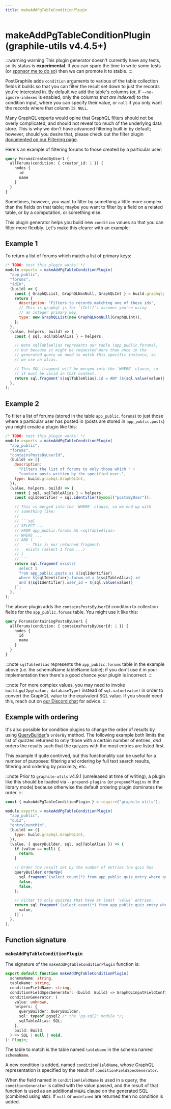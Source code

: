 ```yaml
---
title: makeAddPgTableConditionPlugin
---
```


# makeAddPgTableConditionPlugin (graphile-utils v4.4.5+)

:::warning warning
This plugin generator doesn't currently have any tests, so its
status is **experimental**. If you can spare the time to write some tests (or
[sponsor me to do so](https://graphile.org/sponsor)) then we can promote it to stable.
:::

PostGraphile adds `condition` arguments to various of the table collection
fields it builds so that you can filter the result set down to just the records
you're interested in. By default we add the table's columns (or, if
`--no-ignore-indexes` is enabled, only the columns _that are indexed_) to the
condition input, where you can specify their value, or `null` if you only want
the records where that column `IS NULL`.

Many GraphQL experts would opine that GraphQL filters should not be overly
complicated, and should not reveal too much of the underlying data store. This
is why we don't have advanced filtering built in by default; however, should you
desire that, please check out the filter plugin
[documented on our Filtering page](./filtering).

Here's an example of filtering forums to those created by a particular user:

```graphql
query ForumsCreatedByUser1 {
  allForums(condition: { creator_id: 1 }) {
    nodes {
      id
      name
    }
  }
}
```

Sometimes, however, you want to filter by something a little more complex than
the fields on that table; maybe you want to filter by a field on a related
table, or by a computation, or something else.

This plugin generator helps you build new `condition` values so that you can
filter more flexibly. Let's make this clearer with an example:

## Example 1

To return a list of forums which match a list of primary keys:

```js
/* TODO: test this plugin works! */
module.exports = makeAddPgTableConditionPlugin(
  "app_public",
  "forums",
  "idIn",
  (build) => {
    const { GraphQLList, GraphQLNonNull, GraphQLInt } = build.graphql;
    return {
      description: "Filters to records matching one of these ids",
      // This is graphql-js for `[Int!]`; assumes you're using
      // an integer primary key.
      type: new GraphQLList(new GraphQLNonNull(GraphQLInt)),
    };
  },
  (value, helpers, build) => {
    const { sql, sqlTableAlias } = helpers;

    // Note sqlTableAlias represents our table (app_public.forums),
    // but because it might be requested more than once in the
    // generated query we need to match this specific instance, so
    // we use an alias.

    // This SQL fragment will be merged into the `WHERE` clause, so
    // it must be valid in that context.
    return sql.fragment`${sqlTableAlias}.id = ANY (${sql.value(value)}::int[])`;
  },
);
```

## Example 2

To filter a list of forums (stored in the table `app_public.forums`) to just
those where a particular user has posted in (posts are stored in
`app_public.posts`) you might create a plugin like this:

````js
/* TODO: test this plugin works! */
module.exports = makeAddPgTableConditionPlugin(
  "app_public",
  "forums",
  "containsPostsByUserId",
  (build) => ({
    description:
      "Filters the list of forums to only those which " +
      "contain posts written by the specified user.",
    type: build.graphql.GraphQLInt,
  }),
  (value, helpers, build) => {
    const { sql, sqlTableAlias } = helpers;
    const sqlIdentifier = sql.identifier(Symbol("postsByUser"));

    // This is merged into the `WHERE` clause, so we end up with
    // something like:
    //
    // ```sql
    // SELECT ...
    // FROM app_public.forums AS <sqlTableAlias>
    // WHERE ...
    // AND (
    //   -- This is our returned fragment:
    //   exists (select 1 from ...)
    // )
    // ```
    return sql.fragment`exists(
      select 1
      from app_public.posts as ${sqlIdentifier}
      where ${sqlIdentifier}.forum_id = ${sqlTableAlias}.id
      and ${sqlIdentifier}.user_id = ${sql.value(value)}
    )`;
  },
);
````

The above plugin adds the `containsPostsByUserId` condition to collection fields
for the `app_public.forums` table. You might use it like this:

```graphql
query ForumsContainingPostsByUser1 {
  allForums(condition: { containsPostsByUserId: 1 }) {
    nodes {
      id
      name
    }
  }
}
```

:::note
`sqlTableAlias` represents the `app_public.forums` table in the example
above (i.e. the schemaName.tableName table); if you don't use it in your
implementation then there's a good chance your plugin is incorrect.
:::

:::note
For more complex values, you may need to invoke
`build.gql2pg(value, databaseType)` instead of `sql.value(value)` in order to
convert the GraphQL value to the equivalent SQL value. If you should need this,
reach out on [our Discord chat](https://discord.gg/graphile) for advice.
:::

## Example with ordering

It's also possible for condition plugins to change the order of results by using
[QueryBuilder](./make-extend-schema-plugin#querybuilder)'s `orderBy` method.
The following example both limits the list of quizzes returned to only those
with a certain number of entries, _and_ orders the results such that the quizzes
with the most entries are listed first.

This example if quite contrived, but this functionality can be useful for a
number of purposes: filtering and ordering by full text search results,
filtering and ordering by proximity, etc.

:::note
Prior to `graphile-utils` v4.9.1 (unreleased at time of writing), a plugin
like this should be loaded via `--prepend-plugins` (or `prependPlugins` in the
library mode) because otherwise the default ordering plugin dominates the order.
:::

```js
const { makeAddPgTableConditionPlugin } = require("graphile-utils");

module.exports = makeAddPgTableConditionPlugin(
  "app_public",
  "quiz",
  "entryCountMin",
  (build) => ({
    type: build.graphql.GraphQLInt,
  }),
  (value, { queryBuilder, sql, sqlTableAlias }) => {
    if (value == null) {
      return;
    }

    // Order the result set by the number of entries the quiz has
    queryBuilder.orderBy(
      sql.fragment`(select count(*) from app_public.quiz_entry where quiz_entry.quiz_id = ${sqlTableAlias}.id)`,
      false,
      false,
    );

    // Filter to only quizzes that have at least `value` entries.
    return sql.fragment`(select count(*) from app_public.quiz_entry where quiz_entry.quiz_id = ${sqlTableAlias}.id) >= ${sql.value(
      value,
    )}`;
  },
);
```

## Function signature

### `makeAddPgTableConditionPlugin`

The signature of the `makeAddPgTableConditionPlugin` function is:

```ts
export default function makeAddPgTableConditionPlugin(
  schemaName: string,
  tableName: string,
  conditionFieldName: string,
  conditionFieldSpecGenerator: (build: Build) => GraphQLInputFieldConfig,
  conditionGenerator: (
    value: unknown,
    helpers: {
      queryBuilder: QueryBuilder;
      sql: typeof pgsql2 /* the 'pg-sql2' module */;
      sqlTableAlias: SQL;
    },
    build: Build,
  ) => SQL | null | void,
): Plugin;
```

The table to match is the table named `tableName` in the schema named
`schemaName`.

A new condition is added, named `conditionFieldName`, whose GraphQL
representation is specified by the result of `conditionFieldSpecGenerator`.

When the field named in `conditionFieldName` is used in a query, the
`conditionGenerator` is called with the value passed, and the result of that
function is used as an additional `WHERE` clause on the generated SQL (combined
using `AND`). If `null` or `undefined` are returned then no condition is added.
